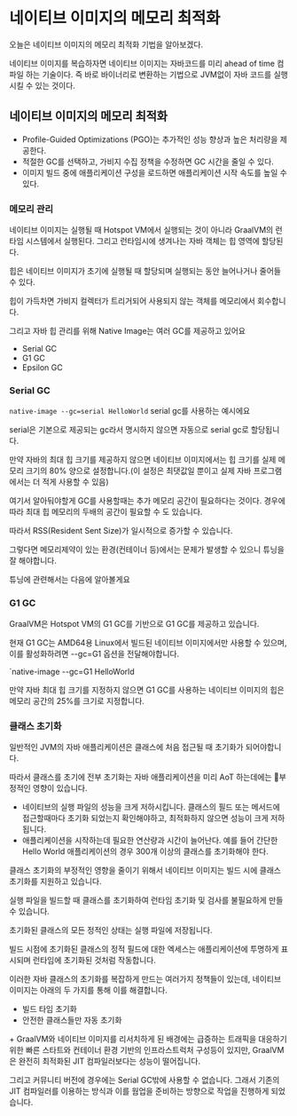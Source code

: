 # 네이티브 이미지의 메모리 최적화

오늘은 네이티브 이미지의 메모리 최적화 기법을 알아보겠다.

네이티브 이미지를 복습하자면 네이티브 이미지는 자바코드를 미리 ahead of time 컴파일 하는 기술이다. 즉 바로 바이너리로 변환하는 기법으로 JVM없이 자바 코드를 실행시킬 수 있는 것이다.


## 네이티브 이미지의 메모리 최적화

- Profile-Guided Optimizations (PGO)는 추가적인 성능 향상과 높은 처리량을 제공한다.
- 적절한 GC를 선택하고, 가비지 수집 정책을 수정하면 GC 시간을 줄일 수 있다.
- 이미지 빌드 중에 애플리케이션 구성을 로드하면 애플리케이션 시작 속도를 높일 수 있다.

### 메모리 관리

네이티브 이미지는 실행될 때 Hotspot VM에서 실행되는 것이 아니라 GraalVM의 런타임 시스템에서 실행된다. 그리고 런타임시에 생겨나는 자바 객체는 힙 영역에 할당된다.

힙은 네이티브 이미지가 초기에 실행될 때 할당되며 실행되는 동안 늘어나거나 줄어들 수 있다.

힙이 가득차면 가비지 컬렉터가 트리거되어 사용되지 않는 객체를 메모리에서 회수합니다.

그리고 자바 힙 관리를 위해 Native Image는 여러 GC를 제공하고 있어요

- Serial GC
- G1 GC
- Epsilon GC

### Serial GC

`native-image --gc=serial HelloWorld` serial gc를 사용하는 예시에요 

serial은 기본으로 제공되는 gc라서 명시하지 않으면 자동으로 serial gc로 할당됩니다.

만약 자바의 최대 힙 크기를 제공하지 않으면 네이티브 이미지에서는 힙 크기를 실제 메모리 크기의 80% 양으로 설정합니다.(이 설정은 최댓값일 뿐이고 실제 자바 프로그램에서는 더 적게 사용할 수 있음)

여기서 알아둬야할게 GC를 사용할때는 추가 메모리 공간이 필요하다는 것이다. 경우에 따라 최대 힙 메모리의 두배의 공간이 필요할 수 도 있습니다.

따라서 RSS(Resident Sent Size)가 일시적으로 증가할 수 있습니다.

그렇다면 메모리제약이 있는 환경(컨테이너 등)에서는 문제가 발생할 수 있으니 튜닝을 잘 해야합니다.

튜닝에 관련해서는 다음에 알아볼게요

### G1 GC

GraalVM은 Hotspot VM의 G1 GC를 기반으로 G1 GC를 제공하고 있습니다.

현재 G1 GC는 AMD64용 Linux에서 빌드된 네이티브 이미지에서만 사용할 수 있으며, 이를 활성화하려면 --gc=G1 옵션을 전달해야합니다.

`native-image --gc=G1 HelloWorld

만약 자바 최대 힙 크기를 지정하지 않으면 G1 GC를 사용하는 네이티브 이미지의 힙은 메모리 공간의 25%를 크기로 지정합니다.


### 클래스 초기화

일반적인 JVM의 자바 애플리케이션은 클래스에 처음 접근될 때 초기화가 되어야합니다.

따라서 클래스를 초기에 전부 초기화는 자바 애플리케이션을 미리 AoT 하는데에는 부정적인 영향이 있습니다.

- 네이티브의 실행 파일의 성능을 크게 저하시킵니다. 클래스의 필드 또는 메서드에 접근할때마다 초기화 되었는지 확인해야하고, 최적화하지 않으면 성능이 크게 저하됩니다.
- 애플리케이션을 시작하는데 필요한 연산량과 시간이 늘어난다. 예를 들어 간단한 Hello World 애플리케이션의 경우 300개 이상의 클래스를 초기화해야 한다.

클래스 초기화의 부정적인 영향을 줄이기 위해서 네이티브 이미지는 빌드 시에 클래스 초기화를 지원하고 있습니다.

실행 파일을 빌드할 때 클래스를 초기화하여 런타임 초기화 및 검사를 불필요하게 만들 수 있습니다.

초기화된 클래스의 모든 정적인 상태는 실행 파일에 저장됩니다.

빌드 시점에 초기화된 클래스의 정적 필드에 대한 엑세스는 애플리케이션에 투명하게 표시되며 런타임에 초기화된 것처럼 작동합니다.

이러한 자바 클래스의 초기화를 복잡하게 만드는 여러가지 정책들이 있는데, 네이티브 이미지는 아래의 두 가지를 통해 이를 해결합니다.

- 빌드 타임 초기화
- 안전한 클래스들만 자동 초기화


\+ GraalVM와 네이티브 이미지를 리서치하게 된 배경에는 급증하는 트래픽을 대응하기 위한 빠른 스타트와 컨테이너 환경 기반의 인프라스트럭처 구성등이 있지만, GraalVM은 완전히 최적화된 JIT 컴파일러보다는 성능이 떨어집니다.

그리고 커뮤니티 버전에 경우에는 Serial GC밖에 사용할 수 없습니다. 그래서 기존의 JIT 컴파일러를 이용하는 방식과 이를 웜업을 준비하는 방향으로 작업을 진행하게 되었습니다.
